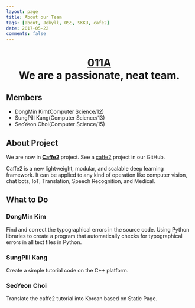 ```yaml
---
layout: page
title: About our Team
tags: [about, Jekyll, OSS, SKKU, cafe2]
date: 2017-05-22
comments: false
---
```

    
# <center><a href="https://astonisher.github.io/"><b>011A</b></a><br/>We are a passionate, neat team.</center>


## Members
* DongMin Kim(Computer Science/12)
* SungPill Kang(Computer Science/13)
* SeoYeon Choi(Computer Science/15)


## About Project
We are now in <a href="https://caffe2.ai/"><b>Caffe2</b></a> project. See a [caffe2](https://github.com/17-1-SKKU-OSS/caffe2) project in our GitHub.

Caffe2 is a new lightweight, modular, and scalable deep learning framework.
It can be applied to any kind of operation like computer vision, chat bots, IoT, Translation, Speech Recognition, and Medical.



## What to Do

### DongMin Kim
Find and correct the typographical errors in the source code. Using Python libraries to create a program that automatically checks for typographical errors in all text files in Python.

### SungPill Kang
Create a simple tutorial code on the C++ platform.

### SeoYeon Choi
Translate the caffe2 tutorial into Korean based on Static Page.

